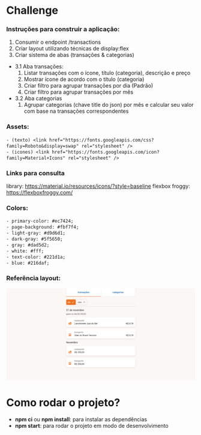 # Challenge

### Instruções para construir a aplicação:
1. Consumir o endpoint /transactions
2. Criar layout utilizando técnicas de display:flex
3. Criar sistema de abas (transações & categorias)
- 3.1 Aba transações:
    1. Listar transações com o ícone, título (categoria), descrição e preço
    2. Mostrar ícone de acordo com o título (categoria)
    3. Criar filtro para agrupar transações por dia (Padrão)
    4. Criar filtro para agrupar transações por mês
- 3.2 Aba categorias
    1. Agrupar categorias (chave title do json) por mês e calcular seu valor com base na transações correspondentes


### Assets:
    - (texto) <link href="https://fonts.googleapis.com/css?family=Roboto&display=swap" rel="stylesheet" />
    - (icones) <link href="https://fonts.googleapis.com/icon?family=Material+Icons" rel="stylesheet" />

### Links para consulta
library: https://material.io/resources/icons/?style=baseline
flexbox froggy: https://flexboxfroggy.com/

### Colors:
    - primary-color: #ec7424;
    - page-background: #fbf7f4;
    - light-gray: #d9d6d1;
    - dark-gray: #5f5650;
    - gray: #dad5d2;
    - white: #fff;
    - text-color: #221d1a;
    - blue: #216daf;

### Referência layout:
![Screenshot](layout.png)

# Como rodar o projeto?
- **npm ci** ou **npm install**: para instalar as dependências
- **npm start**: para rodar o projeto em modo de desenvolvimento
